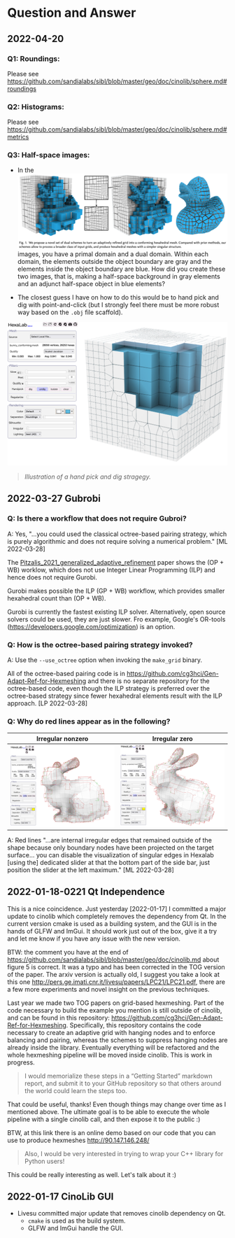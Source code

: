 # Question and Answer

## 2022-04-20

### Q1: Roundings:

Please see https://github.com/sandialabs/sibl/blob/master/geo/doc/cinolib/sphere.md#roundings

### Q2: Histograms:

Please see https://github.com/sandialabs/sibl/blob/master/geo/doc/cinolib/sphere.md#metrics

### Q3: Half-space images:

* In the ![duck](fig/Livesu_2021_dual_fig_1.png) images, you have a primal domain and a dual domain.  Within each domain, the elements outside the object boundary are gray and the elements inside the object boundary are blue.  How did you create these two images, that is, making a half-space background in gray elements and an adjunct half-space object in blue elements?  

* The closest guess I have on how to do this would be to hand pick and dig with point-and-click (but I strongly feel there must be more robust way based on the `.obj` file scaffold).  

![](fig/handpick_dig_strategy.png)
> *Illustration of a hand pick and dig stragegy.*

## 2022-03-27 Gubrobi

### Q: Is there a workflow that does not require Gubroi?

A: Yes, "...you could used the classical octree-based pairing strategy,
which is purely algorithmic and does not require solving a 
numerical problem." [ML 2022-03-28] 

The [Pitzalis_2021_generalized_adaptive_refinement](../ref/Pitzalis_2021_generalized_adaptive_refinement.pdf)
paper shows the (OP + WB) worklow, which does not use Integer
Linear Programming (ILP) and hence does not require Gurobi.  

Gurobi makes possible the ILP (GP + WB) workflow, which provides smaller 
hexahedral count than (OP + WB).

Gurobi is currently the fastest existing ILP solver.  Alternatively, open 
source solvers could be used, they are just slower.  Fro example, 
Google's OR-tools (https://developers.google.com/optimization) is an option.

### Q: How is the octree-based pairing strategy invoked?

A: Use the `--use_octree` option when invoking the `make_grid` binary.

All of the octree-based pairing code is in 
https://github.com/cg3hci/Gen-Adapt-Ref-for-Hexmeshing and there is no 
separate repository for the octree-based code, even though the ILP 
strategy is preferred over the octree-based strategy since fewer hexahedral
elements result with the ILP approach. [LP 2022-03-28]

### Q: Why do red lines appear as in the following?

| Irregular nonzero | Irregular zero |
|:--:|:--:|
| ![bunny-projected-default-irregular](fig/bunny-projected-default-irregular.png) | ![bunny-projected-alt-irregular](fig/bunny-projected-alt-irregular.png) |

A: Red lines "...are internal irregular edges that remained outside of the shape
because only boundary nodes have been projected on the target surface... you can
disable the visualization of singular edges in Hexalab [using the] dedicated 
slider at that the bottom part of the side bar, just position the slider at the
left maximum." [ML 2022-03-28]

## 2022-01-18-0221 Qt Independence

This is a nice coincidence. Just yesterday [2022-01-17] I committed a major update to cinolib which completely removes the dependency from Qt. In the current version cmake is used as a building system, and the GUI is in the hands of GLFW and ImGui. It should work just out of the box, give it a try and let me know if you have any issue with the new version.

BTW: the comment you have at the end of https://github.com/sandialabs/sibl/blob/master/geo/doc/cinolib.md about figure 5 is correct. It was a typo and has been corrected in the TOG version of the paper. The arxiv version is actually old, I suggest you take a look at this one http://pers.ge.imati.cnr.it/livesu/papers/LPC21/LPC21.pdf, there are a few more experiments and novel insight on the previous techniques.

Last year we made two TOG papers on grid-based hexmeshing. Part of the code necessary to build the example you mention is still outside of cinolib, and can be found in this repository: https://github.com/cg3hci/Gen-Adapt-Ref-for-Hexmeshing. Specifically, this repository contains the code necessary to create an adaptive grid with hanging nodes and to enforce balancing and pairing, whereas the schemes to suppress hanging nodes are already inside the library. Eventually everything will be refactored and the whole hexmeshing pipeline will be moved inside cinolib. This is work in progress.

> I would memorialize these steps in a “Getting Started” markdown report, and submit it to your GitHub repository so that others around the world could learn the steps too.

That could be useful, thanks! Even though things may change over time as I mentioned above. The ultimate goal  is to be able to execute the whole pipeline with a single cinolib call, and then expose it to the public :)

BTW, at this link there is an online demo based on our code that you can use to produce hexmeshes http://90.147.146.248/

> Also, I would be very interested in trying to wrap your C++ library for Python users!

This could be really interesting as well. Let's talk about it :)

## 2022-01-17 CinoLib GUI

* Livesu committed major update that removes cinolib dependency on Qt. 
  * `cmake` is used as the build system.
  * GLFW and ImGui handle the GUI.


